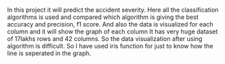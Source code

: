 In this project it will predict the accident severity. Here all the classification algorithms is used and compared which algorithm is giving the best accuracy and precision, f1 score. And also the data is visualized for each column and it will show the graph of each column
It has very huge dataset of 17lakhs rows and 42 columns. So the data visualization after using algorithm is difficult. So I have used iris function for just to know how the line is seperated in the graph.

